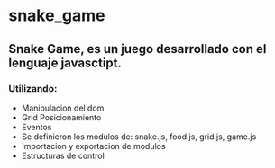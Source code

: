 # snake_game

<h2>Snake Game, es un juego desarrollado con el lenguaje javasctipt.</h2> 

<h3>Utilizando:</h3>
<ul>
<li>Manipulacion del dom</li>

<li>Grid  Posicionamiento</li>

<li>Eventos</li>

<li>Se definieron los modulos de: snake.js, food.js, grid.js, game.js</li>

<li>Importacion y exportacion de modulos</li>

<li>Estructuras de control</li>
</ul>
